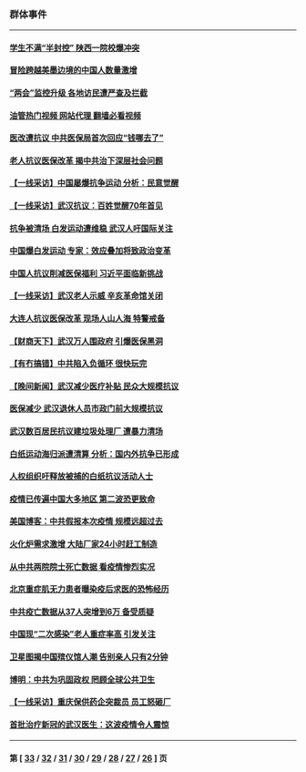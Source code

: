 ### 群体事件
---
#### [学生不满“半封控” 陕西一院校爆冲突](../../pages/ncid279/n13946647.md?03161245) 
#### [冒险跨越美墨边境的中国人数量激增](../../pages/ncid279/n13946742.md?03161245) 
#### [“两会”监控升级 各地访民遭严查及拦截](../../pages/ncid279/n13942702.md?03161245) 
#### [油管热门视频 网站代理 翻墙必看视频](http://138.2.39.72:81/youtube.html?epic-marker?03161245)
#### [医改遭抗议 中共医保局首次回应“钱哪去了”](../../pages/ncid279/n13938290.md?03161245) 
#### [老人抗议医保改革 揭中共治下深层社会问题](../../pages/ncid279/n13934963.md?03161245) 
#### [【一线采访】中国屡爆抗争运动 分析：民意觉醒](../../pages/ncid279/n13934024.md?03161245) 
#### [【一线采访】武汉抗议：百姓觉醒70年首见](../../pages/ncid279/n13931265.md?03161245) 
#### [抗争被清场 白发运动遭维稳 武汉人吁国际关注](../../pages/ncid279/n13931147.md?03161245) 
#### [中国爆白发运动 专家：效应叠加将致政治变革](../../pages/ncid279/n13931004.md?03161245) 
#### [中国人抗议削减医保福利 习近平面临新挑战](../../pages/ncid279/n13930530.md?03161245) 
#### [【一线采访】武汉老人示威 辛亥革命馆关闭](../../pages/ncid279/n13930368.md?03161245) 
#### [大连人抗议医保改革 现场人山人海 特警戒备](../../pages/ncid279/n13930248.md?03161245) 
#### [【财商天下】武汉万人围政府 引爆医保黑洞](../../pages/ncid279/n13927281.md?03161245) 
#### [【有冇搞错】中共陷入负循环 很快玩完](../../pages/ncid279/n13926140.md?03161245) 
#### [【晚间新闻】武汉减少医疗补贴 民众大规模抗议](../../pages/ncid279/n13925524.md?03161245) 
#### [医保减少 武汉退休人员市政门前大规模抗议](../../pages/ncid279/n13925389.md?03161245) 
#### [武汉数百居民抗议建垃圾处理厂 遭暴力清场](../../pages/ncid279/n13922269.md?03161245) 
#### [白纸运动海归派遭清算 分析：国内外抗争已形成](../../pages/ncid279/n13919416.md?03161245) 
#### [人权组织吁释放被捕的白纸抗议活动人士](../../pages/ncid279/n13917517.md?03161245) 
#### [疫情已传遍中国大多地区 第二波恐更致命](../../pages/ncid279/n13914332.md?03161245) 
#### [美国博客：中共假报本次疫情 规模远超过去](../../pages/ncid279/n13912604.md?03161245) 
#### [火化炉需求激增 大陆厂家24小时赶工制造](../../pages/ncid279/n13912205.md?03161245) 
#### [从中共两院院士死亡数据 看疫情惨烈实况](../../pages/ncid279/n13910619.md?03161245) 
#### [北京重症肌无力患者曝染疫后求医的恐怖经历](../../pages/ncid279/n13909480.md?03161245) 
#### [中共疫亡数据从37人突增到6万 备受质疑](../../pages/ncid279/n13907051.md?03161245) 
#### [中国现“二次感染”老人重症率高 引发关注](../../pages/ncid279/n13906493.md?03161245) 
#### [卫星图揭中国殡仪馆人潮 告别亲人只有2分钟](../../pages/ncid279/n13904053.md?03161245) 
#### [博明：中共为巩固政权 罔顾全球公共卫生](../../pages/ncid279/n13901752.md?03161245) 
#### [【一线采访】重庆保供药企突裁员 员工怒砸厂](../../pages/ncid279/n13901673.md?03161245) 
#### [首批治疗新冠的武汉医生：这波疫情令人震惊](../../pages/ncid279/n13900313.md?03161245) 

---
#### 第 [ [33](./33.md?03161245) / [32](./32.md?03161245) / [31](./31.md?03161245) / [30](./30.md?03161245) / [29](./29.md?03161245) / [28](./28.md?03161245) / [27](./27.md?03161245) / [26](./26.md?03161245) ] 页
